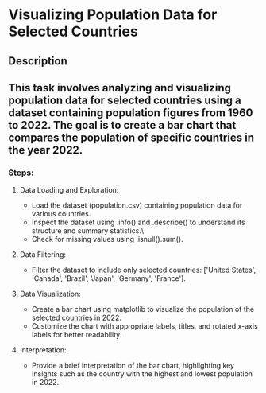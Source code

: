 # **Visualizing Population Data for Selected Countries**

## **Description**

This task involves analyzing and visualizing population data for selected countries using a dataset containing population figures from 1960 to 2022. The goal is to create a bar chart that compares the population of specific countries in the year 2022.
---

### **Steps:**

1. Data Loading and Exploration:
   - Load the dataset (population.csv) containing population data for various countries.
   - Inspect the dataset using .info() and .describe() to understand its structure and summary statistics.\
   - Check for missing values using .isnull().sum().

2. Data Filtering:
   - Filter the dataset to include only selected countries: ['United States', 'Canada', 'Brazil', 'Japan', 'Germany', 'France'].

3. Data Visualization:
   - Create a bar chart using matplotlib to visualize the population of the selected countries in 2022.
   - Customize the chart with appropriate labels, titles, and rotated x-axis labels for better readability.

4. Interpretation:
   - Provide a brief interpretation of the bar chart, highlighting key insights such as the country with the highest and lowest population in 2022.
